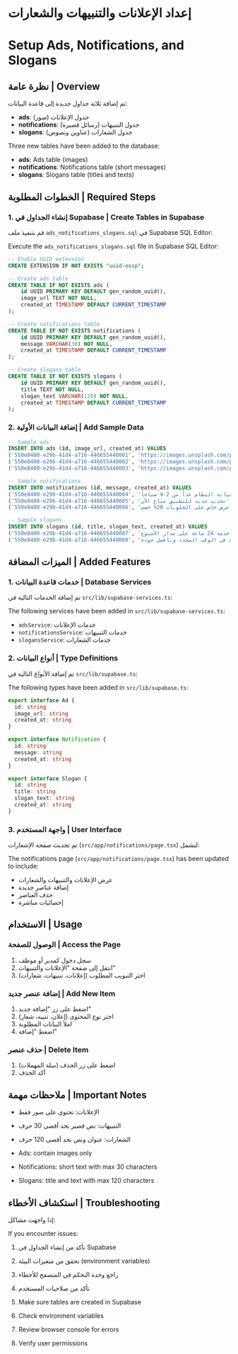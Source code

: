 # إعداد الإعلانات والتنبيهات والشعارات
# Setup Ads, Notifications, and Slogans

## نظرة عامة | Overview

تم إضافة ثلاثة جداول جديدة إلى قاعدة البيانات:
- **ads**: جدول الإعلانات (صور)
- **notifications**: جدول التنبيهات (رسائل قصيرة)
- **slogans**: جدول الشعارات (عناوين ونصوص)

Three new tables have been added to the database:
- **ads**: Ads table (images)
- **notifications**: Notifications table (short messages)
- **slogans**: Slogans table (titles and texts)

## الخطوات المطلوبة | Required Steps

### 1. إنشاء الجداول في Supabase | Create Tables in Supabase

قم بتنفيذ ملف `ads_notifications_slogans.sql` في Supabase SQL Editor:

Execute the `ads_notifications_slogans.sql` file in Supabase SQL Editor:

```sql
-- Enable UUID extension
CREATE EXTENSION IF NOT EXISTS "uuid-ossp";

-- Create ads table
CREATE TABLE IF NOT EXISTS ads (
    id UUID PRIMARY KEY DEFAULT gen_random_uuid(),
    image_url TEXT NOT NULL,
    created_at TIMESTAMP DEFAULT CURRENT_TIMESTAMP
);

-- Create notifications table
CREATE TABLE IF NOT EXISTS notifications (
    id UUID PRIMARY KEY DEFAULT gen_random_uuid(),
    message VARCHAR(30) NOT NULL,
    created_at TIMESTAMP DEFAULT CURRENT_TIMESTAMP
);

-- Create slogans table
CREATE TABLE IF NOT EXISTS slogans (
    id UUID PRIMARY KEY DEFAULT gen_random_uuid(),
    title TEXT NOT NULL,
    slogan_text VARCHAR(120) NOT NULL,
    created_at TIMESTAMP DEFAULT CURRENT_TIMESTAMP
);
```

### 2. إضافة البيانات الأولية | Add Sample Data

```sql
-- Sample ads
INSERT INTO ads (id, image_url, created_at) VALUES 
('550e8400-e29b-41d4-a716-446655440001', 'https://images.unsplash.com/photo-1481391319762-47dff72954d9?w=400', NOW()),
('550e8400-e29b-41d4-a716-446655440002', 'https://images.unsplash.com/photo-1556909114-f6e7ad7d3136?w=400', NOW()),
('550e8400-e29b-41d4-a716-446655440003', 'https://images.unsplash.com/photo-1558618666-fcd25c85cd64?w=400', NOW());

-- Sample notifications
INSERT INTO notifications (id, message, created_at) VALUES 
('550e8400-e29b-41d4-a716-446655440004', 'صيانة النظام غداً من 2-4 صباحاً', NOW()),
('550e8400-e29b-41d4-a716-446655440005', 'تحديث جديد للتطبيق متاح الآن', NOW()),
('550e8400-e29b-41d4-a716-446655440006', 'عرض خاص على الحلويات 20% خصم', NOW());

-- Sample slogans
INSERT INTO slogans (id, title, slogan_text, created_at) VALUES 
('550e8400-e29b-41d4-a716-446655440007', 'شعار الشركة', 'نحمل الماء إلى بابك بكل سهولة وأمان، خدمة 24 ساعة على مدار الأسبوع', NOW()),
('550e8400-e29b-41d4-a716-446655440008', 'شعار التوصيل', 'توصيل سريع وآمن، نضمن لك وصول طلبك في الوقت المحدد وبأفضل جودة', NOW());
```

## الميزات المضافة | Added Features

### 1. خدمات قاعدة البيانات | Database Services

تم إضافة الخدمات التالية في `src/lib/supabase-services.ts`:

The following services have been added in `src/lib/supabase-services.ts`:

- `adsService`: خدمات الإعلانات
- `notificationsService`: خدمات التنبيهات  
- `slogansService`: خدمات الشعارات

### 2. أنواع البيانات | Type Definitions

تم إضافة الأنواع التالية في `src/lib/supabase.ts`:

The following types have been added in `src/lib/supabase.ts`:

```typescript
export interface Ad {
  id: string
  image_url: string
  created_at: string
}

export interface Notification {
  id: string
  message: string
  created_at: string
}

export interface Slogan {
  id: string
  title: string
  slogan_text: string
  created_at: string
}
```

### 3. واجهة المستخدم | User Interface

تم تحديث صفحة الإشعارات (`src/app/notifications/page.tsx`) لتشمل:

The notifications page (`src/app/notifications/page.tsx`) has been updated to include:

- عرض الإعلانات والتنبيهات والشعارات
- إضافة عناصر جديدة
- حذف العناصر
- إحصائيات مباشرة

## الاستخدام | Usage

### الوصول للصفحة | Access the Page

1. سجل دخول كمدير أو موظف
2. انتقل إلى صفحة "الإعلانات والتنبيهات"
3. اختر التبويب المطلوب (إعلانات، تنبيهات، شعارات)

### إضافة عنصر جديد | Add New Item

1. اضغط على زر "إضافة جديد"
2. اختر نوع المحتوى (إعلان، تنبيه، شعار)
3. املأ البيانات المطلوبة
4. اضغط "إضافة"

### حذف عنصر | Delete Item

1. اضغط على زر الحذف (سلة المهملات)
2. أكد الحذف

## ملاحظات مهمة | Important Notes

- الإعلانات: تحتوي على صور فقط
- التنبيهات: نص قصير بحد أقصى 30 حرف
- الشعارات: عنوان ونص بحد أقصى 120 حرف

- Ads: contain images only
- Notifications: short text with max 30 characters
- Slogans: title and text with max 120 characters

## استكشاف الأخطاء | Troubleshooting

إذا واجهت مشاكل:

If you encounter issues:

1. تأكد من إنشاء الجداول في Supabase
2. تحقق من متغيرات البيئة (environment variables)
3. راجع وحدة التحكم في المتصفح للأخطاء
4. تأكد من صلاحيات المستخدم

1. Make sure tables are created in Supabase
2. Check environment variables
3. Review browser console for errors
4. Verify user permissions 